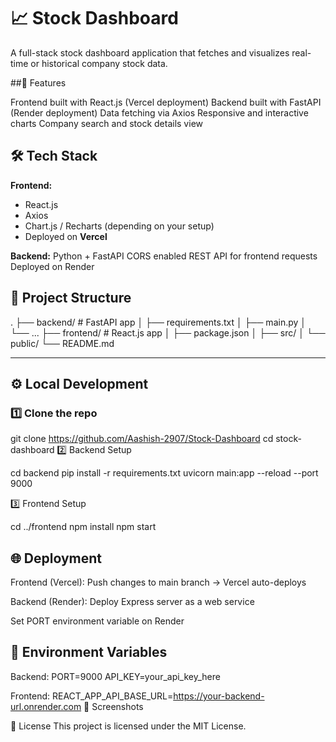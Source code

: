 # 📈 Stock Dashboard

A full-stack stock dashboard application that fetches and visualizes real-time or historical company stock data.

##🚀 Features

Frontend built with React.js (Vercel deployment)
Backend built with FastAPI (Render deployment)
Data fetching via Axios
Responsive and interactive charts
Company search and stock details view

## 🛠️ Tech Stack
**Frontend:**
- React.js
- Axios
- Chart.js / Recharts (depending on your setup)
- Deployed on **Vercel**

**Backend:**
Python + FastAPI
CORS enabled
REST API for frontend requests
Deployed on Render

## 📂 Project Structure
.
├── backend/             # FastAPI app
│   ├── requirements.txt
│   ├── main.py
│   └── ...
├── frontend/            # React.js app
│   ├── package.json
│   ├── src/
│   └── public/
└── README.md

---

## ⚙️ Local Development

### 1️⃣ Clone the repo

git clone https://github.com/Aashish-2907/Stock-Dashboard
cd stock-dashboard
2️⃣ Backend Setup

cd backend
pip install -r requirements.txt
uvicorn main:app --reload --port 9000

3️⃣ Frontend Setup

cd ../frontend
npm install
npm start

## 🌐 Deployment

Frontend (Vercel):
Push changes to main branch → Vercel auto-deploys

Backend (Render):
Deploy Express server as a web service

Set PORT environment variable on Render

## 🔧 Environment Variables

Backend:
PORT=9000
API_KEY=your_api_key_here

Frontend:
REACT_APP_API_BASE_URL=https://your-backend-url.onrender.com
📸 Screenshots


📜 License
This project is licensed under the MIT License.

